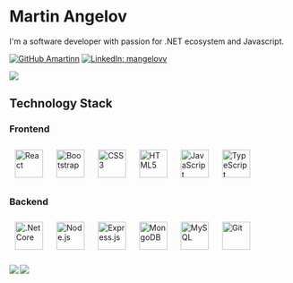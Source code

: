# Martin Angelov

I'm а software developer with passion for .NET ecosystem and Javascript.


[![GitHub Amartinn](https://img.shields.io/github/followers/amartinn?label=follow&style=social)](https://github.com/amartinn)
[![LinkedIn: mangelovv](https://img.shields.io/badge/-martin.angelov-blue?style=plastic&logo=Linkedin&logoColor=white&link=https://www.linkedin.com/in/mangelovv/)](https://www.linkedin.com/in/mangelovv/)


![](http://estruyf-github.azurewebsites.net/api/VisitorHit?user=amartinn&repo=amartin&countColorcountColor&countColor=%23ff1493)

## Technology Stack
### Frontend

<div>  
<img style="margin: 10px" src="https://profilinator.rishav.dev/skills-assets/react-original-wordmark.svg" alt="React" height="50">  
<img style="margin: 10px" src="https://profilinator.rishav.dev/skills-assets/bootstrap-plain.svg" alt="Bootstrap" height="50">  
<img style="margin: 10px" src="https://profilinator.rishav.dev/skills-assets/css3-original-wordmark.svg" alt="CSS3" height="50">  
<img style="margin: 10px" src="https://profilinator.rishav.dev/skills-assets/html5-original-wordmark.svg" alt="HTML5" height="50">  
<img style="margin: 10px" src="https://profilinator.rishav.dev/skills-assets/javascript-original.svg" alt="JavaScript" height="50">  
<img style="margin: 10px" src="https://profilinator.rishav.dev/skills-assets/typescript-original.svg" alt="TypeScript" height="50">  
</div>

### Backend

<div>  
<img style="margin: 10px" src="https://profilinator.rishav.dev/skills-assets/dotnetcore.png" alt=".Net Core" height="50">  
<img style="margin: 10px" src="https://profilinator.rishav.dev/skills-assets/nodejs-original-wordmark.svg" alt="Node.js" height="50">  
<img style="margin: 10px" src="https://profilinator.rishav.dev/skills-assets/express-original-wordmark.svg" alt="Express.js" height="50">  
<img style="margin: 10px" src="https://profilinator.rishav.dev/skills-assets/mongodb-original-wordmark.svg" alt="MongoDB" height="50">  
<img style="margin: 10px" src="https://profilinator.rishav.dev/skills-assets/mysql-original-wordmark.svg" alt="MySQL" height="50">
<img style="margin: 10px" src="https://profilinator.rishav.dev/skills-assets/git-scm-icon.svg" alt="Git" height="50">  
</div>

</br>

<div align="center">
    <img src="https://github-readme-stats.vercel.app/api?username=amartinn&show_icons=true&count_private=true&hide_border=true&theme=dark" align="left" />
</div>

<div>
<img src="https://github-readme-stats.vercel.app/api/top-langs/?username=amartinn&theme=dark&hide_border=true" >
</div>

